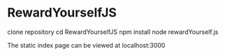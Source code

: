 # RewardYourselfJS
clone repository
cd RewardYourselfJS
npm install
node rewardYourself.js

The static index page can be viewed at localhost:3000
